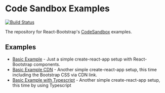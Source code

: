 # Code Sandbox Examples

[![Build Status](https://github.com/react-bootstrap/code-sandbox-examples/workflows/Test%20Examples/badge.svg)](https://github.com/react-bootstrap/code-sandbox-examples/actions)

The repository for React-Bootstrap's [CodeSandbox](https://codesandbox.io/) examples.

## Examples

- [Basic Example](https://codesandbox.io/s/github/react-bootstrap/code-sandbox-examples/tree/master/basic) - Just a simple create-react-app setup with React-Bootstrap components.
- [Basic Example CDN](https://codesandbox.io/s/github/react-bootstrap/code-sandbox-examples/tree/master/basic-cdn) - Another simple create-react-app setup, this time including the Bootstrap CSS via CDN link.
- [Basic Example with Typescript](https://codesandbox.io/s/github/react-bootstrap/code-sandbox-examples/tree/master/basic-ts) - Another simple create-react-app setup, this time by using Typescript
